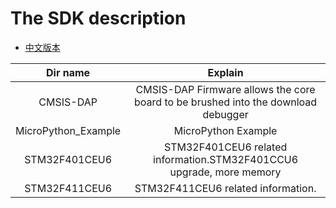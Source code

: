 # The SDK description

* [中文版本](./README-zh.md)

|Dir name|Explain
|:--:|:--:|
|CMSIS-DAP|CMSIS-DAP Firmware allows the core board to be brushed into the download debugger|
|MicroPython_Example|MicroPython Example|
|STM32F401CEU6|STM32F401CEU6 related information.STM32F401CCU6 upgrade, more memory|
|STM32F411CEU6|STM32F411CEU6 related information.|
